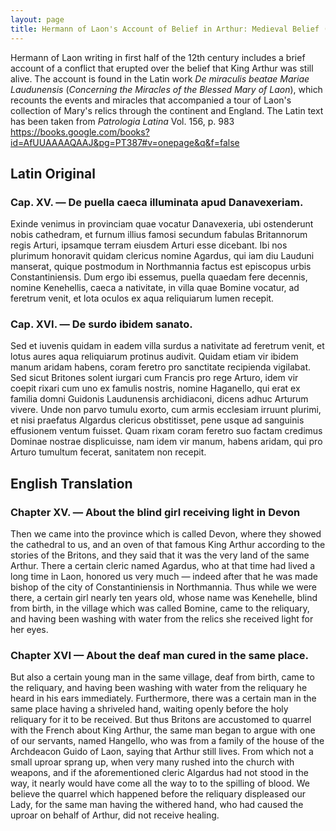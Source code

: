 ```yaml
---
layout: page
title: Hermann of Laon's Account of Belief in Arthur: Medieval Belief (and Disbelief) in the Historicity of King Arthur
---
```


Hermann of Laon writing in first half of the 12th century includes a brief account of a conflict that erupted over the belief that King Arthur was still alive. The account is found in the Latin work *De miraculis beatae Mariae Laudunensis* (*Concerning the Miracles of the Blessed Mary of Laon*), which recounts the events and miracles that accompanied a tour of Laon's collection of Mary's relics through the continent and England. The Latin text has been taken from *Patrologia Latina* Vol. 156, p. 983 https://books.google.com/books?id=AfUUAAAAQAAJ&pg=PT387#v=onepage&q&f=false

## Latin Original  
### Cap. XV. — De puella caeca illuminata apud Danavexeriam.

Exinde venimus in provinciam quae vocatur Danavexeria, ubi ostenderunt nobis cathedram, et furnum illius famosi secundum fabulas Britannorum regis Arturi, ipsamque terram eiusdem Arturi esse dicebant. Ibi nos plurimum honoravit quidam clericus nomine Agardus, qui iam diu Lauduni manserat, quique postmodum in Northmannia factus est episcopus urbis Constantiniensis. Dum ergo ibi essemus, puella quaedam fere decennis, nomine Kenehellis, caeca a nativitate, in villa quae Bomine vocatur, ad feretrum venit, et lota oculos ex aqua reliquiarum lumen recepit.

### Cap. XVI. — De surdo ibidem sanato.

Sed et iuvenis quidam in eadem villa surdus a nativitate ad feretrum venit, et lotus aures aqua reliquiarum protinus audivit. Quidam etiam vir ibidem manum aridam habens, coram feretro pro sanctitate recipienda vigilabat. Sed sicut Britones solent iurgari cum Francis pro rege Arturo, idem vir coepit rixari cum uno ex famulis nostris, nomine Haganello, qui erat ex familia domni Guidonis Laudunensis archidiaconi, dicens adhuc Arturum vivere. Unde non parvo tumulu exorto, cum armis ecclesiam irruunt plurimi, et nisi praefatus Algardus clericus obstitisset, pene usque ad sanguinis effusionem ventum fuisset. Quam rixam coram feretro suo factam credimus Dominae nostrae displicuisse, nam idem vir manum, habens aridam, qui pro Arturo tumultum fecerat, sanitatem non recepit.


## English Translation
### Chapter XV. — About the blind girl receiving light in Devon

Then we came into the province which is called Devon, where they showed the cathedral to us, and an oven of that famous King Arthur according to the stories of the Britons, and they said that it was the very land of the same Arthur. There a certain cleric named Agardus, who at that time had lived a long time in Laon, honored us very much — indeed after that he was made bishop of the city of Constantiniensis in Northmannia. Thus while we were there, a certain girl nearly ten years old, whose name was Kenehelle, blind from birth, in the village which was called Bomine, came to the reliquary, and having been washing with water from the relics she received light for her eyes.

### Chapter XVI — About the deaf man cured in the same place.

But also a certain young man in the same village, deaf from birth, came to the reliquary, and having been washing with water from the reliquary he heard in his ears immediately. Furthermore, there was a certain man in the same place having a shriveled hand, waiting openly before the holy reliquary for it to be received. But thus Britons are accustomed to quarrel with the French about King Arthur, the same man began to argue with one of our servants, named Hangello, who was from a family of the house of the Archdeacon Guido of Laon, saying that Arthur still lives. From which not a small uproar sprang up, when very many rushed into the church with weapons, and if the aforementioned cleric Algardus had not stood in the way, it nearly would have come all the way to to the spilling of blood. We believe the quarrel which happened before the reliquary displeased our Lady, for the same man having the withered hand, who had caused the uproar on behalf of Arthur, did not receive healing.

